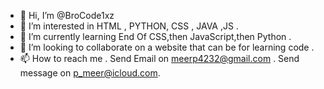 - 👋 Hi, I’m @BroCode1xz
- 👀 I’m interested in HTML , PYTHON, CSS , JAVA ,JS .
- 🌱 I’m currently learning End Of CSS,then JavaScript,then Python .
- 💞️ I’m looking to collaborate on a website that can be for learning code .
- 📫 How to reach me . Send Email on meerp4232@gmail.com . Send message on p_meer@icloud.com.

<!---
BroCode1xz/BroCode1xz is a ✨ special ✨ repository because its `README.md` (this file) appears on your GitHub profile.
You can click the Preview link to take a look at your changes.
--->
